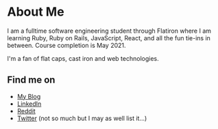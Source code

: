 # About Me

I am a fulltime software engineering student through Flatiron where I am learning Ruby, Ruby on Rails, JavaScript, React, and all the fun tie-ins in between. Course completion is May 2021.

I'm a fan of flat caps, cast iron and web technologies.

## Find me on

- [My Blog](https://www.roymosby.me/)
- [LinkedIn](https://www.linkedin.com/in/roy-mosby/)
- [Reddit](https://www.reddit.com/user/royemosby)
- [Twitter](https://twitter.com/royemosby) (not so much but I may as well list it...)
